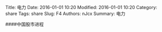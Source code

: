 Title: 电力
Date: 2016-01-01 10:20
Modified: 2016-01-01 10:20
Category: share
Tags: share
Slug: F4
Authors: nJcx
Summary: 电力


####中国股市进程

